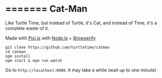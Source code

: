 =======
Cat-Man
=======

Like Turtle Time, but instead of Turtle, it's Cat, and instead of Time, it's a complete waste of it.

Made with [Pixi.js](http://www.pixijs.com) with [Node.js](https://nodejs.org) + [Browserify](http://browserify.org)

```
git clone https://github.com/turtletime/catman
cd catman
npm install
npm start & npm run watch
```

Go to `http://localhost:8000`. It may take a while (wait up to one minute)
